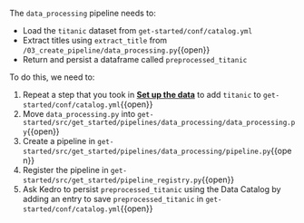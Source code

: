 The `data_processing` pipeline needs to:
 - Load the `titanic` dataset from `get-started/conf/catalog.yml`
 - Extract titles using `extract_title` from `/03_create_pipeline/data_processing.py`{{open}}
 - Return and persist a dataframe called `preprocessed_titanic`

To do this, we need to: 
1. Repeat a step that you took in [**Set up the data**](https://katacoda.com/yetudada/courses/get-started/02_set_up_data) to add `titanic` to `get-started/conf/catalog.yml`{{open}}
2. Move `data_processing.py` into `get-started/src/get_started/pipelines/data_processing/data_processing.py`{{open}}
3. Create a pipeline in `get-started/src/get_started/pipelines/data_processing/pipeline.py`{{open}}
4. Register the pipeline in `get-started/src/get_started/pipeline_registry.py`{{open}}
5. Ask Kedro to persist `preprocessed_titanic` using the Data Catalog by adding an entry to save `preprocessed_titanic` in `get-started/conf/catalog.yml`{{open}}